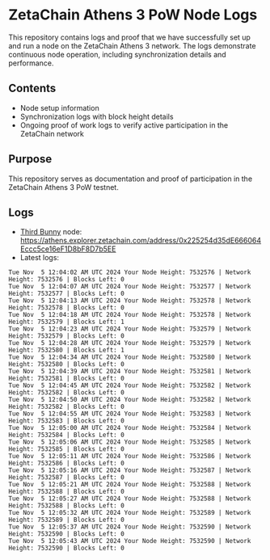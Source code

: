 # ZetaChain Athens 3 PoW Node Logs
This repository contains logs and proof that we have successfully set up and run a node on the ZetaChain Athens 3 network. The logs demonstrate continuous node operation, including synchronization details and performance.

## Contents
- Node setup information
- Synchronization logs with block height details
- Ongoing proof of work logs to verify active participation in the ZetaChain network

## Purpose
This repository serves as documentation and proof of participation in the ZetaChain Athens 3 PoW testnet.

## Logs

- [Third Bunny](https://thirdbunny.xyz/) node: https://athens.explorer.zetachain.com/address/0x225254d35dE666064Eccc5ce16eF1D8bF8D7b5EE
- Latest logs:
```
Tue Nov  5 12:04:02 AM UTC 2024 Your Node Height: 7532576 | Network Height: 7532576 | Blocks Left: 0
Tue Nov  5 12:04:07 AM UTC 2024 Your Node Height: 7532577 | Network Height: 7532577 | Blocks Left: 0
Tue Nov  5 12:04:13 AM UTC 2024 Your Node Height: 7532578 | Network Height: 7532578 | Blocks Left: 0
Tue Nov  5 12:04:18 AM UTC 2024 Your Node Height: 7532578 | Network Height: 7532579 | Blocks Left: 1
Tue Nov  5 12:04:23 AM UTC 2024 Your Node Height: 7532579 | Network Height: 7532579 | Blocks Left: 0
Tue Nov  5 12:04:28 AM UTC 2024 Your Node Height: 7532579 | Network Height: 7532580 | Blocks Left: 1
Tue Nov  5 12:04:34 AM UTC 2024 Your Node Height: 7532580 | Network Height: 7532580 | Blocks Left: 0
Tue Nov  5 12:04:39 AM UTC 2024 Your Node Height: 7532581 | Network Height: 7532581 | Blocks Left: 0
Tue Nov  5 12:04:45 AM UTC 2024 Your Node Height: 7532582 | Network Height: 7532582 | Blocks Left: 0
Tue Nov  5 12:04:50 AM UTC 2024 Your Node Height: 7532582 | Network Height: 7532582 | Blocks Left: 0
Tue Nov  5 12:04:55 AM UTC 2024 Your Node Height: 7532583 | Network Height: 7532583 | Blocks Left: 0
Tue Nov  5 12:05:00 AM UTC 2024 Your Node Height: 7532584 | Network Height: 7532584 | Blocks Left: 0
Tue Nov  5 12:05:06 AM UTC 2024 Your Node Height: 7532585 | Network Height: 7532585 | Blocks Left: 0
Tue Nov  5 12:05:11 AM UTC 2024 Your Node Height: 7532586 | Network Height: 7532586 | Blocks Left: 0
Tue Nov  5 12:05:16 AM UTC 2024 Your Node Height: 7532587 | Network Height: 7532587 | Blocks Left: 0
Tue Nov  5 12:05:21 AM UTC 2024 Your Node Height: 7532588 | Network Height: 7532588 | Blocks Left: 0
Tue Nov  5 12:05:27 AM UTC 2024 Your Node Height: 7532588 | Network Height: 7532588 | Blocks Left: 0
Tue Nov  5 12:05:32 AM UTC 2024 Your Node Height: 7532589 | Network Height: 7532589 | Blocks Left: 0
Tue Nov  5 12:05:37 AM UTC 2024 Your Node Height: 7532590 | Network Height: 7532590 | Blocks Left: 0
Tue Nov  5 12:05:43 AM UTC 2024 Your Node Height: 7532590 | Network Height: 7532590 | Blocks Left: 0
```
